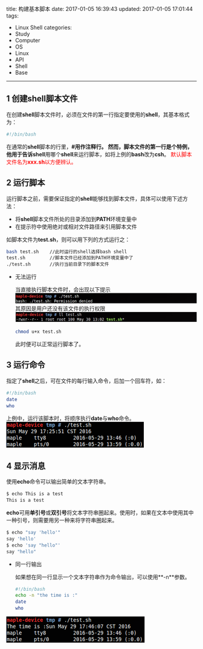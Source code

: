 title: 构建基本脚本
date: 2017-01-05 16:39:43
updated: 2017-01-05 17:01:44
tags:
- Linux Shell
categories:
- Study
- Computer
- OS
- Linux
- API
- Shell
- Base
---
## 1 创建shell脚本文件

在创建**shell**脚本文件时，必须在文件的第一行指定要使用的**shell**，其基本格式为：

```sh
#!/bin/bash
```

在通常的**shell**脚本的行里，**#**用作注释行。
然而，脚本文件的第一行是个特例，他用于告诉**shell**用哪个**shell**来运行脚本，如将上例的**bash**改为**csh**。
<font color=red>默认脚本文件名为**xxx.sh**以方便辨认。</font>

## 2 运行脚本

运行脚本之前，需要保证指定的**shell**能够找到脚本文件，具体可以使用下述方法：

- 将**shell**脚本文件所处的目录添加到**PATH**环境变量中
- 在提示符中使用绝对或相对文件路径来引用脚本文件

如脚本文件为**test.sh**，则可以用下列的方式运行之：

```bash
bash test.sh    //此时运行的shell选择bash shell
test.sh         //脚本文件已经添加到PATH环境变量中了
./test.sh       //执行当前目录下的脚本文件
```

- 无法运行

    当直接执行脚本文件时，会出现以下提示
    ![](../post_img/586e06c0ab6441209e00471e)
    其原因是用户还没有该文件的执行权限
    ![](../post_img/586e06d2ab6441236e00465c)
    ```bash
    chmod u+x test.sh
    ```
    此时便可以正常运行脚本了。
## 3 运行命令

指定了**shell**之后，可在文件的每行输入命令，后加一个回车符，如：

```sh
#!/bin/bash
date
who
```

上例中，运行该脚本时，将顺序执行**date**与**who**命令。
![](../post_img/586e06e1ab6441236e004664)

## 4 显示消息

使用**echo**命令可以输出简单的文本字符串。

```bash
$ echo This is a test
This is a test
```

**echo**可用**单引号**或**双引号**将文本字符串圈起来。使用时，如果在文本中使用其中一种引号，则需要用另一种来将字符串圈起来。

```bash
$ echo "say 'hello'"
say 'hello'
$ echo 'say "hello"'
say "hello"
```

- 同一行输出

    如果想在同一行显示一个文本字符串作为命令输出，可以使用**-n**参数。

    ```sh
    #!/bin/bash
    echo -n "the time is :"
    date
    who
    ```
![](../post_img/586e06eaab6441209e00472d)
